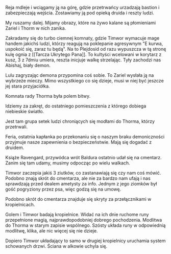 Reja mdleje i wciągamy ją na górę, gdzie przetrwańcy urzadzają bastion i zabezpieczają wejścia. Zostawiamy ją pod opieką druida i reszty ludzi.

My ruszamy dalej. Mijamy obrazy, które na żywo kalane są płomieniami Zariel i Thorm w nich zanika.

Zakradamy się do turbo ciemnej komnaty, gdzie Timwor wymacuje mage handem jakichś ludzi, którzy reagują na poklepanie agresywnym "E kurwa, uspokoić się, zaraz tu będą". Na to Plejdosid od razu wypuszcza w tą stronę kulę ognia z [[Tarcza Ukrytego Pana]]. To kultyści wcelowani w korytarz z kusz, 3 z 7dmiu umiera, reszta inicjuje walkę strzelając. Tyły zachodzi nas Abishaj, biały demon.

Lulu zagryzając demona przypomina coś sobie. To Zariel wysłała ją na wybrzeże mieczy. Mimo wszystkiego co się dzieje, musi w niej być jeszcze jej stara przyjaciółka.

Komnata rady Thorma była polem bitwy.

Idziemy za zakręt, do ostatniego pomieszczenia z którego dobiega niebieskie światło. 

Jest tam grupa setek ludzi chroniących się modłami do Thorma, którzy przetrwali.

Feria, ostatnia kapłanka po przekonaniu się o naszym braku demoniczności przyjmuje nasze zapewnienia o bezpieczeństwie. Mają się dogadać z druidem.

Książe Ravengard, przywódca wrót Baldura ostatnio udał się na cmentarz. Zanim się tam udamy, musimy odpocząc po wielu walkach.

Timwor zaczepia jakiś 3 ziutków, co zastanawiają się czy nam coś mówić. Podobno znają skrót do cmentarza, ale nie za bardzo nam ufają i nas sprawdzają przed dealem ametysty za info. Jednym z jego ziomków był gość pogryziony przez psa, więc godzą się na umowę.

Podobno skrót do cmentarza znajduje się skryty za przełącznikami w kropielnicach.

Golem i Timwor badają kropielnice. Widać na ich dnie ruchome runy przepełnione magią, najprawdopodobniej dobrego pochodzenia. Modlitwa do Thorma w starym zapisie wspólnego. Szósty układa runy w odpowiednią modlitwę, klika, ale nic więcej się nie dzieje.

Dopiero Timwor układający to samo w drugiej kropielnicy uruchamia system schowanych drzwi. Ściana w alkowie uchyla się.

